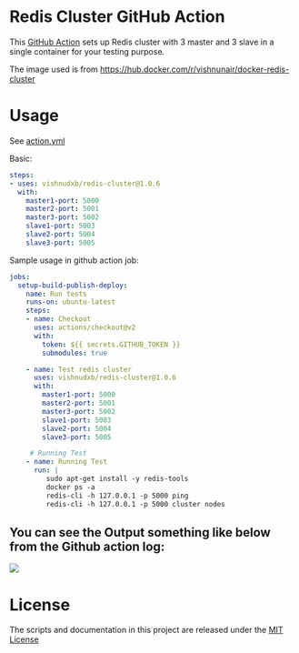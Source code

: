 # Redis Cluster GitHub Action

This [GitHub Action](https://github.com/features/actions) sets up Redis cluster with 3 master and 3 slave in a single container for your testing purpose.

The image used is from https://hub.docker.com/r/vishnunair/docker-redis-cluster

# Usage

See [action.yml](action.yml)

Basic:
```yaml
steps:
- uses: vishnudxb/redis-cluster@1.0.6
  with:
    master1-port: 5000
    master2-port: 5001
    master3-port: 5002
    slave1-port: 5003
    slave2-port: 5004
    slave3-port: 5005
```

Sample usage in github action job:

```yaml
jobs:
  setup-build-publish-deploy:
    name: Run tests
    runs-on: ubuntu-latest
    steps:
    - name: Checkout
      uses: actions/checkout@v2
      with:
        token: ${{ secrets.GITHUB_TOKEN }}
        submodules: true

    - name: Test redis cluster
      uses: vishnudxb/redis-cluster@1.0.6
      with:
        master1-port: 5000
        master2-port: 5001
        master3-port: 5002
        slave1-port: 5003
        slave2-port: 5004
        slave3-port: 5005

     # Running Test
    - name: Running Test
      run: |
         sudo apt-get install -y redis-tools
         docker ps -a
         redis-cli -h 127.0.0.1 -p 5000 ping
         redis-cli -h 127.0.0.1 -p 5000 cluster nodes
```

## You can see the Output something like below from the Github action log:

![](https://i.imgur.com/JtzVMNr.png)

# License

The scripts and documentation in this project are released under the [MIT License](LICENSE)
